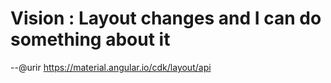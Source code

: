 # Vision : Layout changes and I can do something about it


--@urir https://material.angular.io/cdk/layout/api


